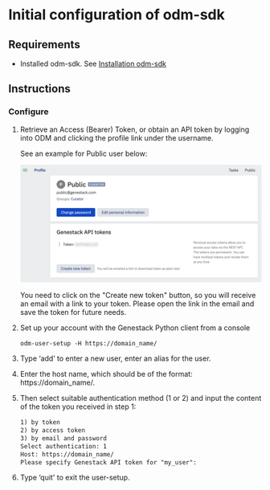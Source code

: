 # Initial configuration of odm-sdk

## Requirements

- Installed odm-sdk. See [Installation odm-sdk](./installation.md)

## Instructions

### Configure

1. Retrieve an Access (Bearer) Token, or obtain an API token by logging into ODM and clicking the profile link under
    the username.

    See an example for Public user below:

    ![GetToken](../Token.png)

    You need to click on the "Create new token" button, so you will receive an email with a link to your token.
    Please open the link in the email and save the token for future needs.

2. Set up your account with the Genestack Python client from a console

    ```shell
    odm-user-setup -H https://domain_name/
    ```

3. Type ‘add’ to enter a new user, enter an alias for the user.
4. Enter the host name, which should be of the format: https://domain_name/.
5. Then select suitable authentication method (1 or 2) and input the content of the token you received in step 1:

    ```shell
    1) by token
    2) by access token
    3) by email and password
    Select authentication: 1
    Host: https://domain_name/
    Please specify Genestack API token for "my_user":
    ```

6. Type ‘quit' to exit the user-setup.
